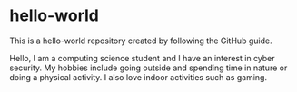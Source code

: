 # hello-world
This is a hello-world repository created by following the GitHub guide.

Hello, I am a computing science student and I have an interest in cyber security. My hobbies include going outside and spending time in nature or doing a physical activity. I also love indoor activities such as gaming. 
